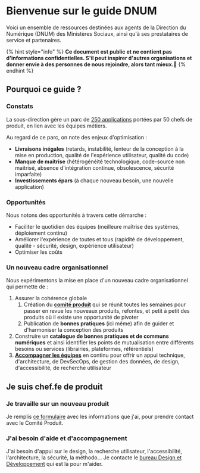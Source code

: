 # Bienvenue sur le guide DNUM

Voici un ensemble de ressources destinées aux agents de la Direction du Numérique (DNUM) des Ministères Sociaux, ainsi qu'à ses prestataires de service et partenaires.

{% hint style="info" %}
**Ce document est public et ne contient pas d'informations confidentielles. S'il peut inspirer d'autres organisations et donner envie à des personnes de nous rejoindre, alors tant mieux.💛**
{% endhint %}

## Pourquoi ce guide ?

### Constats <a href="#constat" id="constat"></a>

La sous-direction gère un parc de [250 applications](nos-produits/) portées par 50 chefs de produit, en lien avec les équipes métiers.

Au regard de ce parc, on note des enjeux d'optimisation :

* **Livraisons inégales** (retards, instabilité, lenteur de la conception à la mise en production, qualité de l'expérience utilisateur, qualité du code)
* **Manque de maitrise** (hétérogénéité technologique, code-source non maitrisé, absence d'intégration continue, obsolescence, sécurité imparfaite)
* **Investissements épars** (à chaque nouveau besoin, une nouvelle application)

### Opportunités <a href="#opportunites" id="opportunites"></a>

Nous notons des opportunités à travers cette démarche :

* Faciliter le quotidien des équipes (meilleure maîtrise des systèmes, déploiement continu)
* Améliorer l'expérience de toutes et tous (rapidité de développement, qualité - sécurité, design, expérience utilisateur)
* Optimiser les coûts

### Un nouveau cadre organisationnel <a href="#un-nouveau-cadre-organisationnel" id="un-nouveau-cadre-organisationnel"></a>

Nous expérimentons la mise en place d'un nouveau cadre organisationnel qui permette de :

1. Assurer la cohérence globale
   1. Création du [**comité produit**](readme/nouveau-cadre-organisationnel.md) qui se réunit toutes les semaines pour passer en revue les nouveaux produits, refontes, et petit à petit des produits où il existe une opportunité de pivoter
   2. Publication de **bonnes pratiques** (ici même) afin de guider et d'harmoniser la conception des produits
2. Construire un **catalogue de bonnes pratiques et de communs numériques** et ainsi identifier les points de mutualisation entre différents besoins ou services (librairies, plateformes, référentiels)
3. [**Accompagner les équipes**](https://msociauxfr.sharepoint.com/teams/ProductTeams-DevDesignAccessibilitRechercheutilisateurCoachi/SitePages/Accueil.aspx) en continu pour offrir un appui technique, d'architecture, de DevSecOps, de gestion des données, de design, d'accessibilité, de recherche utilisateur

## Je suis chef.fe de produit

### Je travaille sur un nouveau produit

Je remplis [ce formulaire](https://demarches.numerique.gouv.fr/commencer/dnum-comite-produit-inscription-d-un-produit) avec les informations que j'ai, pour prendre contact avec le Comité Produit.

### J'ai besoin d'aide et d'accompagnement

J'ai besoin d'appui sur le design, la recherche utilisateur, l'accessibilité, l'architecture, la sécurité, la méthodo... Je contacte le [bureau Design et Développement](https://msociauxfr.sharepoint.com/teams/BureauDesignDev) qui est là pour m'aider.
